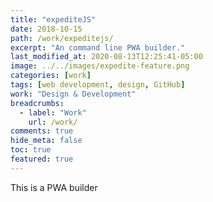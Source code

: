 ```yaml
---
title: "expediteJS"
date: 2018-10-15
path: /work/expeditejs/
excerpt: "An command line PWA builder."
last_modified_at: 2020-08-13T12:25:41-05:00
image: ../../images/expedite-feature.png
categories: [work]
tags: [web development, design, GitHub]
work: "Design & Development"
breadcrumbs:
  - label: "Work"
    url: /work/
comments: true
hide_meta: false
toc: true
featured: true
---
```


This is a PWA builder

